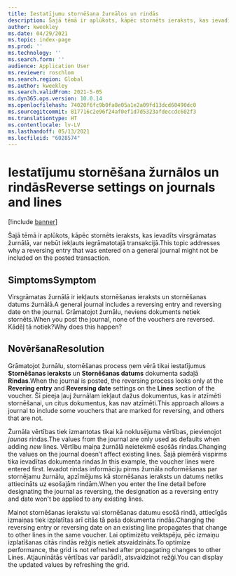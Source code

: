 ```yaml
---
title: Iestatījumu stornēšana žurnālos un rindās
description: Šajā tēmā ir aplūkots, kāpēc stornēts ieraksts, kas ievadīts virsgrāmatas žurnālā, var nebūt iekļauts iegrāmatotajā transakcijā.
author: kweekley
ms.date: 04/29/2021
ms.topic: index-page
ms.prod: ''
ms.technology: ''
ms.search.form: ''
audience: Application User
ms.reviewer: roschlom
ms.search.region: Global
ms.author: kweekley
ms.search.validFrom: 2021-5-05
ms.dyn365.ops.version: 10.0.14
ms.openlocfilehash: 74020f6fc9b0fa8e05a1e2a09fd13dcd60490dc0
ms.sourcegitcommit: 817716c2e96f24af0ef1d7d5323afdeccdc602f3
ms.translationtype: HT
ms.contentlocale: lv-LV
ms.lasthandoff: 05/13/2021
ms.locfileid: "6028574"
---
```

# <a name="reverse-settings-on-journals-and-lines"></a><span data-ttu-id="6933a-103">Iestatījumu stornēšana žurnālos un rindās</span><span class="sxs-lookup"><span data-stu-id="6933a-103">Reverse settings on journals and lines</span></span>

[!include [banner](../includes/banner.md)]

<span data-ttu-id="6933a-104">Šajā tēmā ir aplūkots, kāpēc stornēts ieraksts, kas ievadīts virsgrāmatas žurnālā, var nebūt iekļauts iegrāmatotajā transakcijā.</span><span class="sxs-lookup"><span data-stu-id="6933a-104">This topic addresses why a reversing entry that was entered on a general journal might not be included on the posted transaction.</span></span>  

## <a name="symptom"></a><span data-ttu-id="6933a-105">Simptoms</span><span class="sxs-lookup"><span data-stu-id="6933a-105">Symptom</span></span>

<span data-ttu-id="6933a-106">Virsgrāmatas žurnālā ir iekļauts stornēšanas ieraksts un stornēšanas datums žurnālā.</span><span class="sxs-lookup"><span data-stu-id="6933a-106">A general journal includes a reversing entry and reversing date on the journal.</span></span> <span data-ttu-id="6933a-107">Grāmatojot žurnālu, neviens dokuments netiek stornēts.</span><span class="sxs-lookup"><span data-stu-id="6933a-107">When you post the journal, none of the vouchers are reversed.</span></span> <span data-ttu-id="6933a-108">Kādēļ tā notiek?</span><span class="sxs-lookup"><span data-stu-id="6933a-108">Why does this happen?</span></span>

## <a name="resolution"></a><span data-ttu-id="6933a-109">Novēršana</span><span class="sxs-lookup"><span data-stu-id="6933a-109">Resolution</span></span>

<span data-ttu-id="6933a-110">Grāmatojot žurnālu, stornēšanas process ņem vērā tikai iestatījumus **Stornēšanas ieraksts** un **Stornēšanas datums** dokumenta sadaļā **Rindas**.</span><span class="sxs-lookup"><span data-stu-id="6933a-110">When the journal is posted, the reversing process looks only at the **Revering entry** and **Reversing date** settings on the **Lines** section of the voucher.</span></span> <span data-ttu-id="6933a-111">Šī pieeja ļauj žurnālam iekļaut dažus dokumentus, kas ir atzīmēti stornēšanai, un citus dokumentus, kas nav atzīmēti.</span><span class="sxs-lookup"><span data-stu-id="6933a-111">This approach allows a journal to include some vouchers that are marked for reversing, and others that are not.</span></span>

<span data-ttu-id="6933a-112">Žurnāla vērtības tiek izmantotas tikai kā noklusējuma vērtības, pievienojot *jaunas* rindas.</span><span class="sxs-lookup"><span data-stu-id="6933a-112">The values from the journal are only used as defaults when adding *new* lines.</span></span> <span data-ttu-id="6933a-113">Vērtību maiņa žurnālā neietekmē esošās rindas.</span><span class="sxs-lookup"><span data-stu-id="6933a-113">Changing the values on the journal doesn’t affect existing lines.</span></span> <span data-ttu-id="6933a-114">Šajā piemērā vispirms tika ievadītas dokumenta rindas.</span><span class="sxs-lookup"><span data-stu-id="6933a-114">In this example, the voucher lines were entered first.</span></span> <span data-ttu-id="6933a-115">Ievadot rindas informāciju pirms žurnāla noformēšanas par stornējamu žurnālu, apzīmējums kā stornēšanas ieraksts un datums netiks attiecināts uz esošajām rindām.</span><span class="sxs-lookup"><span data-stu-id="6933a-115">When you enter the line detail before designating the journal as reversing, the designation as a reversing entry and date won't be applied to any existing lines.</span></span>

<span data-ttu-id="6933a-116">Mainot stornēšanas ierakstu vai stornēšanas datumu esošā rindā, attiecīgās izmaiņas tiek izplatītas arī citās tā paša dokumenta rindās.</span><span class="sxs-lookup"><span data-stu-id="6933a-116">Changing the reversing entry or reversing date on an existing line propagates that change to other lines in the same voucher.</span></span> <span data-ttu-id="6933a-117">Lai optimizētu veiktspēju, pēc izmaiņu izplatīšanas citās rindās režģis netiek atsvaidzināts.</span><span class="sxs-lookup"><span data-stu-id="6933a-117">To optimize performance, the grid is not refreshed after propagating changes to other Lines.</span></span> <span data-ttu-id="6933a-118">Atjauninātās vērtības var parādīt, atsvaidzinot režģi.</span><span class="sxs-lookup"><span data-stu-id="6933a-118">You can display the updated values by refreshing the grid.</span></span>


